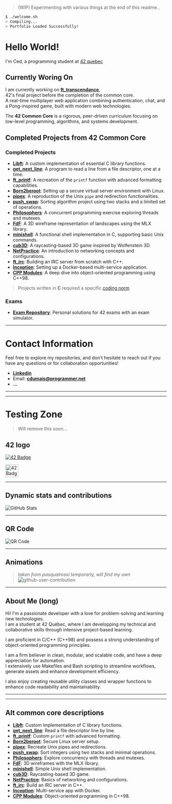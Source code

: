 > (WIP) Experimenting with various things at the end of this readme..  

```bash
$ ./welcome.sh
> Compiling...
> Portfolio Loaded Successfully!
```
# Hello World!
I'm Ced, a programming student at [42 quebec](https://www.42quebec.com)  

## Currently Woring On
I am currently working on **[ft_transcendance](https://github.com/SaydRomey/ft_transcendance)**,  
42's final project before the completion of the common core.  
A real-time multiplayer web application combining authentication, chat, and a Pong-inspired game, built with modern web technologies.

The **42 Common Core** is a rigorous, peer-driven curriculum focusing on low-level programming, algorithms, and systems development.

## Completed Projects from 42 Common Core

### Completed Projects

- **[Libft](https://github.com/SaydRomey/libft)**: A custom implementation of essential C library functions.
- **[get_next_line](https://github.com/SaydRomey/get_next_line)**: A program to read a line from a file descriptor, one at a time.
- **[ft_printf](https://github.com/SaydRomey/ft_printf)**: A recreation of the `printf` function with advanced formatting capabilities.
- **[Born2beroot](https://github.com/SaydRomey/B2BR)**: Setting up a secure virtual server environment with Linux.
- **[pipex](https://github.com/SaydRomey/pipex)**: A reproduction of the Unix `pipe` and redirection functionalities.
- **[push_swap](https://github.com/SaydRomey/push_swap)**: Sorting algorithm project using two stacks and a limited set of operations.
- **[Philosophers](https://github.com/SaydRomey/Philosopher)**: A concurrent programming exercise exploring threads and mutexes.
- **[FdF](https://github.com/SaydRomey/FdF)**: A 3D wireframe representation of landscapes using the MLX library.
- **[minishell](https://github.com/SaydRomey/Minishell)**: A functional shell implementation in C, supporting basic Unix commands.
- **[cub3D](https://github.com/SaydRomey/cub3D)**: A raycasting-based 3D game inspired by Wolfenstein 3D.
- **[NetPractice](https://github.com/SaydRomey/netpractice)**: An introduction to networking concepts and configurations.
- **[ft_irc](https://github.com/SaydRomey/ft_irc)**: Building an IRC server from scratch with C++.
- **[Inception](https://github.com/SaydRomey/inception)**: Setting up a Docker-based multi-service application.
- **[CPP Modules](https://github.com/SaydRomey/CPP)**: A deep dive into object-oriented programming using C++98.

> Projects written in **C** required a specific [coding norm](https://github.com/SaydRomey/42_ressources/blob/main/pdf/norm_en_v4.pdf)

### Exams
- **[Exam Repository](https://github.com/SaydRomey/exams)**: Personal solutions for 42 exams with an exam simulator.

---

# Contact Information
Feel free to explore my repositories, and don't hesitate to reach out if you have any questions or for collaboration opportunities!

- **[Linkedin](https://www.linkedin.com/in/cédéric-dumais-195631314)**
- Email: **cdumais@programmer.net**
- **...**

---
---

# Testing Zone
> Will remove this soon...

## 42 logo

[![42 Badge](https://img.shields.io/badge/-Quebec-000000?style=flat&logo=42&logoColor=white)](https://www.42quebec.com)  

<img src="https://img.shields.io/badge/-Quebec-000000?style=flat&logo=42&logoColor=white" alt="42 Badge" height="40">  

---

## Dynamic stats and contributions

![GitHub Stats](https://github-readme-stats.vercel.app/api?username=SaydRomey&show_icons=true)

---

## QR Code

![QR Code](https://api.qrserver.com/v1/create-qr-code/?size=150x150&data=https://github.com/SaydRomey)

---

## Animations

> *taken from pasqualrossi temporarly, will find my own*
![github-user-contribution](https://user-images.githubusercontent.com/58959408/157782696-8bc9ca49-ca61-4ab5-8b83-49c4e76c1a8f.svg)

---

## About Me (long)

Hi! I'm a passionate developer with a love for problem-solving and learning new technologies.  
I am a student at 42 Québec, where I am developping my technical and collaborative skills through intensive project-based learning.

I am proficient in C/C++ (C++98) and possess a strong understanding of object-oriented programming principles.

I am a firm believer in clean, modular, and scalable code, and have a deep appreciation for automation.  
I extensively use Makefiles and Bash scripting to streamline workflows, generate assets and enhance development efficiency.

I also enjoy creating reusable utility classes and wrapper functions to enhance code readability and maintainability.

---
---

## Alt common core descriptions

- **[Libft](https://github.com/SaydRomey/libft)**: Custom implementation of C library functions.
- **[get_next_line](https://github.com/SaydRomey/get_next_line)**: Read a file descriptor line by line.
- **[ft_printf](https://github.com/SaydRomey/ft_printf)**: Custom `printf` with advanced formatting.
- **[Born2beroot](https://github.com/SaydRomey/B2BR)**: Secure Linux server setup.
- **[pipex](https://github.com/SaydRomey/pipex)**: Recreate Unix pipes and redirections.
- **[push_swap](https://github.com/SaydRomey/push_swap)**: Sort integers using two stacks and minimal operations.
- **[Philosophers](https://github.com/SaydRomey/Philosopher)**: Explore concurrency with threads and mutexes.
- **[FdF](https://github.com/SaydRomey/FdF)**: 3D wireframes with the MLX library.
- **[minishell](https://github.com/SaydRomey/Minishell)**: Simple Unix shell implementation.
- **[cub3D](https://github.com/SaydRomey/cub3D)**: Raycasting-based 3D game.
- **[NetPractice](https://github.com/SaydRomey/netpractice)**: Basics of networking and configurations.
- **[ft_irc](https://github.com/SaydRomey/ft_irc)**: Build an IRC server in C++.
- **[Inception](https://github.com/SaydRomey/inception)**: Multi-service app with Docker.
- **[CPP Modules](https://github.com/SaydRomey/CPP)**: Object-oriented programming in C++98.
